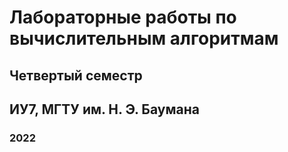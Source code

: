 # Лабораторные работы по вычислительным алгоритмам

## Четвертый семестр

## ИУ7, МГТУ им. Н. Э. Баумана

### 2022
